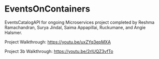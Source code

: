 # EventsOnContainers

EventsCatalogAPI for ongoing Microservices project completed by Reshma Ramachandran, Surya Jindal, Saima Appapillai, Ruckumane, and Angie Halsmer.

Project Walkthrough:
https://youtu.be/uxZYq3epMXA

Project 3b Walkthrough:
https://youtu.be/2rIUQZ3vfTo
